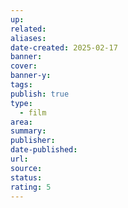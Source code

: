 ```yaml
---
up: 
related: 
aliases: 
date-created: 2025-02-17
banner: 
cover: 
banner-y: 
tags: 
publish: true
type:
  - film
area: 
summary: 
publisher: 
date-published: 
url: 
source: 
status: 
rating: 5
---
```

